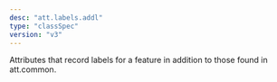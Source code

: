 ```yaml
---
desc: "att.labels.addl"
type: "classSpec"
version: "v3"
---
```


Attributes that record labels for a feature in addition to those found in
att.common.